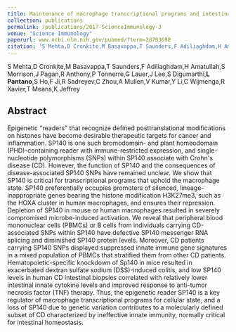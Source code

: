 ```yaml
---
title: Maintenance of macrophage transcriptional programs and intestinal homeostasis by epigenetic reader SP140
collection: publications
permalink: /publications/2017-ScienceImmunology-3
venue: "Science Immunology"
paperurl: www.ncbi.nlm.nih.gov/pubmed/?term=28783698
citation: 'S Mehta,D Cronkite,M Basavappa,T Saunders,F Adiliaghdam,H Amatullah,S Morrison,J Pagan,R Anthony,P Tonnerre,G Lauer,J Lee,S Digumarthi,**L Pantano**,S Ho,F Ji,R Sadreyev,C Zhou,A Mullen,V Kumar,Y Li,C Wijmenga,R Xavier,T Means,K Jeffrey (2017) Maintenance of macrophage transcriptional programs and intestinal homeostasis by epigenetic reader SP140 <i>Science Immunology</i>'
---
```


S Mehta,D Cronkite,M Basavappa,T Saunders,F Adiliaghdam,H Amatullah,S Morrison,J Pagan,R Anthony,P Tonnerre,G Lauer,J Lee,S Digumarthi,**L Pantano**,S Ho,F Ji,R Sadreyev,C Zhou,A Mullen,V Kumar,Y Li,C Wijmenga,R Xavier,T Means,K Jeffrey
## Abstract
Epigenetic "readers" that recognize defined posttranslational modifications on histones have become desirable therapeutic targets for cancer and inflammation. SP140 is one such bromodomain- and plant homeodomain (PHD)-containing reader with immune-restricted expression, and single-nucleotide polymorphisms (SNPs) within SP140 associate with Crohn's disease (CD). However, the function of SP140 and the consequences of disease-associated SP140 SNPs have remained unclear. We show that SP140 is critical for transcriptional programs that uphold the macrophage state. SP140 preferentially occupies promoters of silenced, lineage-inappropriate genes bearing the histone modification H3K27me3, such as the HOXA cluster in human macrophages, and ensures their repression. Depletion of SP140 in mouse or human macrophages resulted in severely compromised microbe-induced activation. We reveal that peripheral blood mononuclear cells (PBMCs) or B cells from individuals carrying CD-associated SNPs within SP140 have defective SP140 messenger RNA splicing and diminished SP140 protein levels. Moreover, CD patients carrying SP140 SNPs displayed suppressed innate immune gene signatures in a mixed population of PBMCs that stratified them from other CD patients. Hematopoietic-specific knockdown of Sp140 in mice resulted in exacerbated dextran sulfate sodium (DSS)-induced colitis, and low SP140 levels in human CD intestinal biopsies correlated with relatively lower intestinal innate cytokine levels and improved response to anti-tumor necrosis factor (TNF) therapy. Thus, the epigenetic reader SP140 is a key regulator of macrophage transcriptional programs for cellular state, and a loss of SP140 due to genetic variation contributes to a molecularly defined subset of CD characterized by ineffective innate immunity, normally critical for intestinal homeostasis.
